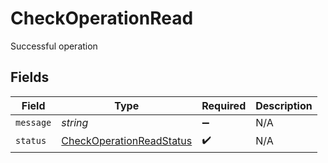 # CheckOperationRead

Successful operation


## Fields

| Field                                                                       | Type                                                                        | Required                                                                    | Description                                                                 |
| --------------------------------------------------------------------------- | --------------------------------------------------------------------------- | --------------------------------------------------------------------------- | --------------------------------------------------------------------------- |
| `message`                                                                   | *string*                                                                    | :heavy_minus_sign:                                                          | N/A                                                                         |
| `status`                                                                    | [CheckOperationReadStatus](../../models/shared/checkoperationreadstatus.md) | :heavy_check_mark:                                                          | N/A                                                                         |